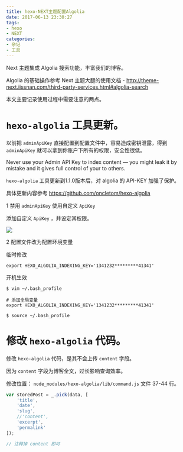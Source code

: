 ```yaml
---
title: hexo-NEXT主题配置Algolia
date: 2017-06-13 23:30:27
tags:
- hexo
- NEXT
categories:
- 杂记
- 工具
---
```


Next 主题集成 Algolia 搜索功能，丰富我们的博客。

Algolia 的基础操作参考 Next 主题大腿的使用文档 - http://theme-next.iissnan.com/third-party-services.html#algolia-search

本文主要记录使用过程中需要注意的两点。

<!-- more -->

# `hexo-algolia` 工具更新。

以前把 `adminApiKey` 直接配置到配置文件中，容易造成密钥泄露，得到 `adminApiKey` 就可以拿到你账户下所有的权限，安全性很低。

Never use your Admin API Key to index content — you might leak it by mistake and it gives full control of your to others.

`hexo-algolia` 工具更新到1.1.0版本后，对 algolia 的 API-KEY 加强了保护。

具体更新内容参考 https://github.com/oncletom/hexo-algolia

1 禁用 `adminApiKey` 使用自定义 `ApiKey`

添加自定义 `ApiKey` ，并设定其权限。

![](/images/algolia-write-key)

2 配置文件改为配置环境变量

临时修改

```text
export HEXO_ALGOLIA_INDEXING_KEY='1341232*********41341'
```

开机生效

```text
$ vim ~/.bash_profile

# 添加全局变量
export HEXO_ALGOLIA_INDEXING_KEY='1341232*********41341'

$ source ~/.bash_profile
```

# 修改 `hexo-algolia` 代码。

修改 `hexo-algolia` 代码，是其不会上传 `content` 字段。

因为 `content` 字段为博客全文，过长影响查询效率。

修改位置： `node_modules/hexo-algolia/lib/command.js`  文件 37-44 行。

```javascript
var storedPost = _.pick(data, [
    'title',
    'date',
    'slug',
    //'content',
    'excerpt',
    'permalink'
]);

// 注释掉 content 即可
```